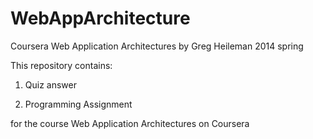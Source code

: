 WebAppArchitecture
==================

Coursera Web Application Architectures by Greg Heileman 2014 spring

This repository contains:

1) Quiz answer

2) Programming Assignment

for the course Web Application Architectures on Coursera

